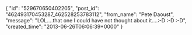 {
   "id": "529670650402205",
   "post_id": "462493170453287_462528253783112",
   "from_name": "Pete Daoust",
   "message": "LOL....that one I could have not thought about it....:-D :-D :-D",
   "created_time": "2013-06-26T06:06:39+0000"
 }
